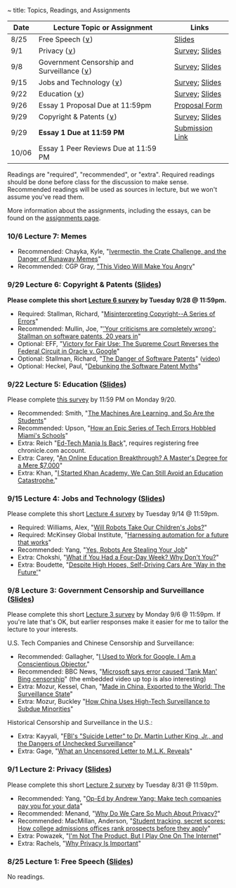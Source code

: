 ~ title: Topics, Readings, and Assignments

| Date  | Lecture Topic or Assignment                                       | Links                                                        |
|-------|-------------------------------------------------------------------|--------------------------------------------------------------|
| 8/25  | Free Speech ([∨][free_speech_anchor])                             | [Slides][speech_slides]                                      |
| 9/1   | Privacy ([∨][privacy_anchor])                                     | [Survey][privacy_survey]; [Slides][privacy_slides]           |
| 9/8   | Government Censorship and Surveillance ([∨][surveillance_anchor]) | [Survey][surveillance_survey]; [Slides][surveillance_slides] |       
| 9/15  | Jobs and Technology ([∨][jobs_anchor])                            | [Survey][jobs_survey]; [Slides][jobs_slides]                 |       
| 9/22  | Education ([∨][education_anchor])                                 | [Survey][education_survey]; [Slides][education_slides]       | 
| 9/26  | Essay 1 Proposal Due at 11:59pm                                   | [Proposal Form][essay_1_proposal]                            |
| 9/29  | Copyright & Patents ([∨][copyright_anchor])                       | [Survey][copyright_survey]; [Slides][copyright_slides]       | 
| 9/29  | **Essay 1 Due at 11:59 PM**                                       | [Submission Link][essay_1_submission]                        | 
| 10/06 | Essay 1 Peer Reviews Due at 11:59 PM                              |                                                              | 


[free_speech_anchor]: https://inst.eecs.berkeley.edu/~cs195/fa21/#8-25-lecture-1-free-speech-slides
[privacy_anchor]: https://inst.eecs.berkeley.edu/~cs195/fa21/#9-1-lecture-2-privacy-slides
[surveillance_anchor]: https://inst.eecs.berkeley.edu/~cs195/fa21/#9-8-lecture-3-government-censorship-and-surveillance-slides
[jobs_anchor]: https://inst.eecs.berkeley.edu/~cs195/fa21/#9-15-lecture-4-jobs-and-technology-slides
[education_anchor]: https://inst.eecs.berkeley.edu/~cs195/fa21/#9-22-lecture-5-education-slides 
[copyright_anchor]: https://inst.eecs.berkeley.edu/~cs195/fa21/#9-29-lecture-6-copyright-amp-patents

[essay_1_proposal]: https://forms.gle/sb3JoT6bDGSpDFsg8
[essay_1_submission]: https://peer.crowdgrader.com/crowdgrader/venues/view_venue/5096

Readings are "required", "recommended", or "extra". Required readings should be
done before class for the discussion to make sense. Recommended readings will be
used as sources in lecture, but we won't assume you've read them.

More information about the assignments, including the essays, can be found on the [assignments page](https://inst.eecs.berkeley.edu/~cs195/fa21/assignments.html).

### 10/6 Lecture 7: Memes 

 - Recommended: Chayka, Kyle, "[Ivermectin, the Crate Challenge, and the Danger of Runaway Memes][ivermectin_crates]"
 - Recommended: CGP Gray, ["This Video Will Make You Angry][angry_video]"

[ivermectin_crates]: https://www.newyorker.com/culture/infinite-scroll/ivermectin-the-crate-challenge-and-the-danger-of-runaway-memes
[angry_video]: https://www.youtube.com/watch?v=rE3j_RHkqJc

### 9/29 Lecture 6: Copyright & Patents ([Slides][copyright_slides])

**Please complete this short [Lecture 6 survey][copyright_survey] by Tuesday 9/28 @ 11:59pm.**

- Required: Stallman, Richard, "[Misinterpreting Copyright--A Series of Errors][misinterpreting_copyright]"
- Recommended: Mullin, Joe, "['Your criticisms are completely wrong': Stallman on software patents, 20 years in][your_criticisms]"
- Optional: EFF, "[Victory for Fair Use: The Supreme Court Reverses the Federal Circuit in Oracle v. Google][google_v_oracle]"
- Optional: Stallman, Richard, "[The Danger of Software Patents][danger_transcript]" ([video][danger_video])
- Optional: Heckel, Paul, "[Debunking the Software Patent Myths][debunk]"

 [patent_vs_copyright]: https://www.linkedin.com/pulse/patent-vs-copyright-protection-computer-software-de-cardenas-jd-mba
 [misinterpreting_copyright]: http://www.gnu.org/philosophy/misinterpreting-copyright.html
 [your_criticisms]: https://arstechnica.com/tech-policy/2012/11/your-criticisms-are-completely-wrong-stallman-on-software-patents/
 [danger_transcript]: https://www.gnu.org/philosophy/danger-of-software-patents.en.html
 [danger_video]: https://www.youtube.com/watch?v=aiKRt3-FbM0
 [debunk]: http://groups.csail.mit.edu/mac/classes/6.805/articles/int-prop/heckel-debunking.html
 [google_v_oracle]: https://www.eff.org/deeplinks/2021/04/victory-fair-use-supreme-court-reverses-federal-circuit-oracle-v-google
 
[copyright_slides]: https://docs.google.com/presentation/d/1QQN-tVRR6uYCb38zoRT1nZomJr1gvXo_h92f45k9sG0/edit?usp=sharing
[copyright_survey]: https://forms.gle/ScY7VyZFk5rdcJM2A

### 9/22 Lecture 5: Education ([Slides][education_slides])

Please complete [this survey](https://forms.gle/LCbLPGyVi1rkjFz17) by 11:59 PM on Monday 9/20.

- Recommended: Smith, "[The Machines Are Learning, and So Are the Students][student_machines]"
- Recommended: Upson, "[How an Epic Series of Tech Errors Hobbled Miami's Schools][error_miami]"
- Extra: Reich "[Ed-Tech Mania Is Back][ed_mania]", requires registering free chronicle.com account.
- Extra: Carey, "[An Online Education Breakthrough? A Master's Degree for a Mere $7,000][cheap_masters]"
- Extra: Khan, "[I Started Khan Academy. We Can Still Avoid an Education Catastrophe.][khan_opinion]"

[student_machines]: https://www.nytimes.com/2019/12/18/education/artificial-intelligence-tutors-teachers.html
[error_miami]: https://www.wired.com/story/epic-tech-errors-hobbled-miamis-schools/
[ed_mania]: https://www.chronicle.com/article/ed-tech-mania-is-back
[cheap_masters]: https://www.nytimes.com/2016/09/29/upshot/an-online-education-breakthrough-a-masters-degree-for-a-mere-7000.html
[khan_opinion]: https://www.nytimes.com/2020/08/13/opinion/coronavirus-school-digital.html

[education_slides]: https://bit.ly/2ZmJa6W
[education_survey]: https://forms.gle/LCbLPGyVi1rkjFz17

### 9/15 Lecture 4: Jobs and Technology ([Slides][jobs_slides])

Please complete this short [Lecture 4 survey][jobs_survey] by Tuesday 9/14 @ 11:59pm.

- Required: Williams, Alex, "[Will Robots Take Our Children's Jobs?][childrens_jobs]"
- Required: McKinsey Global Institute, "[Harnessing automation for a future that works][harness_auto]"
- Recommended: Yang, "[Yes, Robots Are Stealing Your Job][robot_steal]"
- Extra: Chokshi, "[What if You Had a Four-Day Week? Why Don't You?][four_day]"
- Extra: Boudette, "[Despite High Hopes, Self-Driving Cars Are 'Way in the Future'][no_drive]"

[childrens_jobs]: https://www.nytimes.com/2017/12/11/style/robots-jobs-children.html
[harness_auto]: https://www.mckinsey.com/featured-insights/digital-disruption/harnessing-automation-for-a-future-that-works
[robot_steal]: https://www.nytimes.com/2019/11/14/opinion/andrew-yang-jobs.html
[four_day]: https://www.nytimes.com/2019/11/08/business/four-day-work-week.html
[no_drive]: https://www.nytimes.com/2019/07/17/business/self-driving-autonomous-cars.html

[jobs_slides]: https://docs.google.com/presentation/d/1U9UWxQasM9BpcWvWbaDsrIpuqdYOecZjYJhOs5c6J5I/edit?usp=sharing
[jobs_survey]: https://forms.gle/hRMNLJSnaefqoYk66

### 9/8 Lecture 3: Government Censorship and Surveillance ([Slides][surveillance_slides])

Please complete this short [Lecture 3 survey][surveillance_survey] by Monday 9/6 @ 11:59pm. If you're late that's OK, but earlier responses make it easier for me to tailor the lecture to your interests.

U.S. Tech Companies and Chinese Censorship and Surveillance:
- Recommended: Gallagher, "[I Used to Work for Google. I Am a Conscientious Objector.][google_objector]"
- Recommended: BBC News, "[Microsoft says error caused 'Tank Man' Bing censorship][tank_man_america]" (the embedded video up top is also interesting)
- Extra: Mozur, Kessel, Chan, "[Made in China, Exported to the World: The Surveillance State][china_exported]"
- Extra: Mozur, Buckley "[How China Uses High-Tech Surveillance to Subdue Minorities][china_subdue]"

Historical Censorship and Surveillance in the U.S.:
- Extra: Kayyali, "[FBI's "Suicide Letter" to Dr. Martin Luther King, Jr., and the Dangers of Unchecked Surveillance][fbi_mlk]"
- Extra: Gage, "[What an Uncensored Letter to M.L.K. Reveals][uncensored_mlk]"


[tank_man_america]: https://www.bbc.com/news/world-asia-57367100
[google_objector]: https://www.nytimes.com/2019/04/23/opinion/google-privacy-china.html
[china_subdue]: https://www.nytimes.com/2019/05/22/world/asia/china-surveillance-xinjiang.html
[china_exported]: https://www.nytimes.com/2019/04/24/technology/ecuador-surveillance-cameras-police-government.html
[fbi_mlk]: https://www.eff.org/deeplinks/2014/11/fbis-suicide-letter-dr-martin-luther-king-jr-and-dangers-unchecked-surveillance
[uncensored_mlk]: https://www.nytimes.com/2014/11/16/magazine/what-an-uncensored-letter-to-mlk-reveals.html

[surveillance_slides]: https://docs.google.com/presentation/d/1pg3QpN7CSyzoF95eN06GHIhMFaUORnWR0MAA-JZy_B0/edit?usp=sharing
[surveillance_survey]: https://forms.gle/Rv95Mn1WTBEVBeZU6

### 9/1 Lecture 2: Privacy ([Slides][privacy_slides])

Please complete this short [Lecture 2 survey][privacy_survey] by Tuesday 8/31 @ 11:59pm.

- Recommended: Yang, "[Op-Ed by Andrew Yang: Make tech companies pay you for your data][yang_gang]"
- Recommended: Menand, "[Why Do We Care So Much About Privacy?][care_privacy]"
- Recommended: MacMillan, Anderson, "[Student tracking, secret scores: How college admissions offices rank prospects before they apply][college_admissions]"
- Extra: Powazek, "[I'm Not The Product, But I Play One On The Internet][powazek_product]"
- Extra: Rachels, "[Why Privacy Is Important][privacy_important]"

[yang_gang]: https://www.latimes.com/opinion/story/2020-06-23/andrew-yang-data-dividend-tech-privacy
[care_privacy]: https://www.newyorker.com/magazine/2018/06/18/why-do-we-care-so-much-about-privacy
[college_admissions]: https://www.washingtonpost.com/business/2019/10/14/colleges-quietly-rank-prospective-students-based-their-personal-data/
[powazek_product]: http://powazek.com/posts/3229
[privacy_important]: https://www.jstor.org/stable/2265077?seq=1

[privacy_slides]: https://docs.google.com/presentation/d/1maDpC6ixiWNhd0ikmM1XmAqjFo_LNCusvoDGnZg7Bd0/edit?usp=sharing
[privacy_survey]: https://forms.gle/HLQkCFsyEXuedyLa8

### 8/25 Lecture 1: Free Speech ([Slides][speech_slides])

No readings.

[speech_slides]: https://docs.google.com/presentation/d/1MUlhSfocSEqRhqganfXR8ckGhejj4qwZebzLYlPX1tM/edit?usp=sharing

